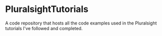 # PluralsightTutorials
A code repository that hosts all the code examples used in the Pluralsight tutorials I've followed and completed.
